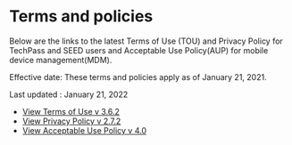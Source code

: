 # Terms and policies
Below are the links to the latest Terms of Use (TOU) and Privacy Policy for TechPass and SEED users and Acceptable Use Policy(AUP) for mobile device management(MDM).

Effective date: These terms and policies apply as of January 21, 2021.

Last updated : January 21, 2022

- [View Terms of Use v 3.6.2](terms-of-use-v-3.6.2.pdf ':target=_blank')
- [View Privacy Policy v 2.7.2](/privacy-policy-v-2.7.2.pdf ':target=_blank')
- [View Acceptable Use Policy v 4.0](/mdm-aup-v4.0.pdf ':target=_blank')

<!--
<ul>
<li><a href="/terms-of-use-v-3.6.2.pdf" target="_blank">View Terms of Use v 3.6.2</a> for TechPass and SEED users</li>
<li><a href="/privacy-policy-v-2.7.2.pdf" target="_blank">View Privacy Policy v 2.7.2</a> for TechPass and SEED users</li>
<li><a href="/MDM AUP v4.0.pdf" target="_blank">View Acceptable Use Policy v 4.0</a> for mobile device management</li>
</ul>-->
